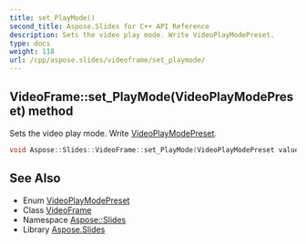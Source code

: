 ```yaml
---
title: set_PlayMode()
second_title: Aspose.Slides for C++ API Reference
description: Sets the video play mode. Write VideoPlayModePreset.
type: docs
weight: 118
url: /cpp/aspose.slides/videoframe/set_playmode/
---
```

## VideoFrame::set_PlayMode(VideoPlayModePreset) method


Sets the video play mode. Write [VideoPlayModePreset](../../videoplaymodepreset/).

```cpp
void Aspose::Slides::VideoFrame::set_PlayMode(VideoPlayModePreset value) override
```

## See Also

* Enum [VideoPlayModePreset](../videoplaymodepreset/)
* Class [VideoFrame](./)
* Namespace [Aspose::Slides](../)
* Library [Aspose.Slides](../../)